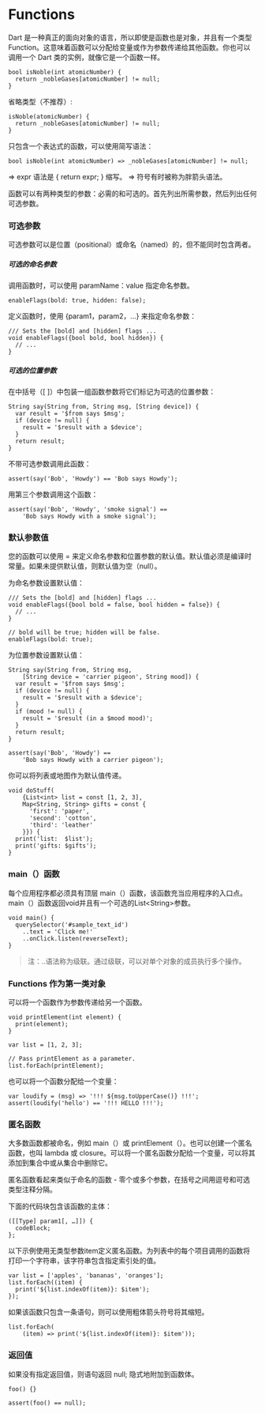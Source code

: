 # Functions

Dart 是一种真正的面向对象的语言，所以即使是函数也是对象，并且有一个类型 Function。这意味着函数可以分配给变量或作为参数传递给其他函数。你也可以调用一个 Dart 类的实例，就像它是一个函数一样。

```
bool isNoble(int atomicNumber) {
  return _nobleGases[atomicNumber] != null;
}
```

省略类型（不推荐）:

```
isNoble(atomicNumber) {
  return _nobleGases[atomicNumber] != null;
}
```

只包含一个表达式的函数，可以使用简写语法：

```
bool isNoble(int atomicNumber) => _nobleGases[atomicNumber] != null;
```

=&gt; expr 语法是 { return expr;  } 缩写。 =&gt; 符号有时被称为胖箭头语法。

函数可以有两种类型的参数：必需的和可选的。首先列出所需参数，然后列出任何可选参数。

### 可选参数

可选参数可以是位置（positional）或命名（named）的，但不能同时包含两者。

##### 可选的命名参数

调用函数时，可以使用 paramName：value 指定命名参数。

```
enableFlags(bold: true, hidden: false);
```

定义函数时，使用 {param1，param2，...} 来指定命名参数：

```
/// Sets the [bold] and [hidden] flags ...
void enableFlags({bool bold, bool hidden}) {
  // ...
}
```

##### 可选的位置参数

在中括号（\[ \]）中包装一组函数参数将它们标记为可选的位置参数：

```
String say(String from, String msg, [String device]) {
  var result = '$from says $msg';
  if (device != null) {
    result = '$result with a $device';
  }
  return result;
}
```

不带可选参数调用此函数：

```
assert(say('Bob', 'Howdy') == 'Bob says Howdy');
```

用第三个参数调用这个函数：

```
assert(say('Bob', 'Howdy', 'smoke signal') ==
    'Bob says Howdy with a smoke signal');
```

### 默认参数值

您的函数可以使用 = 来定义命名参数和位置参数的默认值。默认值必须是编译时常量。如果未提供默认值，则默认值为空（null）。

为命名参数设置默认值：

```
/// Sets the [bold] and [hidden] flags ...
void enableFlags({bool bold = false, bool hidden = false}) {
  // ...
}

// bold will be true; hidden will be false.
enableFlags(bold: true);
```

为位置参数设置默认值：

```
String say(String from, String msg,
    [String device = 'carrier pigeon', String mood]) {
  var result = '$from says $msg';
  if (device != null) {
    result = '$result with a $device';
  }
  if (mood != null) {
    result = '$result (in a $mood mood)';
  }
  return result;
}

assert(say('Bob', 'Howdy') ==
    'Bob says Howdy with a carrier pigeon');
```

你可以将列表或地图作为默认值传递。

```
void doStuff(
    {List<int> list = const [1, 2, 3],
    Map<String, String> gifts = const {
      'first': 'paper',
      'second': 'cotton',
      'third': 'leather'
    }}) {
  print('list:  $list');
  print('gifts: $gifts');
}
```

### main（）函数

每个应用程序都必须具有顶层 main（）函数，该函数充当应用程序的入口点。main（）函数返回void并且有一个可选的List&lt;String&gt;参数。

```
void main() {
  querySelector('#sample_text_id')
    ..text = 'Click me!'
    ..onClick.listen(reverseText);
}
```

> 注：..语法称为级联。通过级联，可以对单个对象的成员执行多个操作。

### Functions 作为第一类对象

可以将一个函数作为参数传递给另一个函数。

```
void printElement(int element) {
  print(element);
}

var list = [1, 2, 3];

// Pass printElement as a parameter.
list.forEach(printElement);
```

也可以将一个函数分配给一个变量：

```
var loudify = (msg) => '!!! ${msg.toUpperCase()} !!!';
assert(loudify('hello') == '!!! HELLO !!!');
```

### 匿名函数

大多数函数都被命名，例如 main（）或 printElement（）。也可以创建一个匿名函数，也叫 lambda 或 closure。可以将一个匿名函数分配给一个变量，可以将其添加到集合中或从集合中删除它。

匿名函数看起来类似于命名的函数 - 零个或多个参数，在括号之间用逗号和可选类型注释分隔。

下面的代码块包含该函数的主体：

```
([[Type] param1[, …]]) { 
  codeBlock; 
}; 
```

以下示例使用无类型参数item定义匿名函数。为列表中的每个项目调用的函数将打印一个字符串，该字符串包含指定索引处的值。

```
var list = ['apples', 'bananas', 'oranges'];
list.forEach((item) {
  print('${list.indexOf(item)}: $item');
});
```

如果该函数只包含一条语句，则可以使用粗体箭头符号将其缩短。

```
list.forEach(
    (item) => print('${list.indexOf(item)}: $item'));
```

### 返回值

如果没有指定返回值，则语句返回 null; 隐式地附加到函数体。

```
foo() {}

assert(foo() == null);
```






